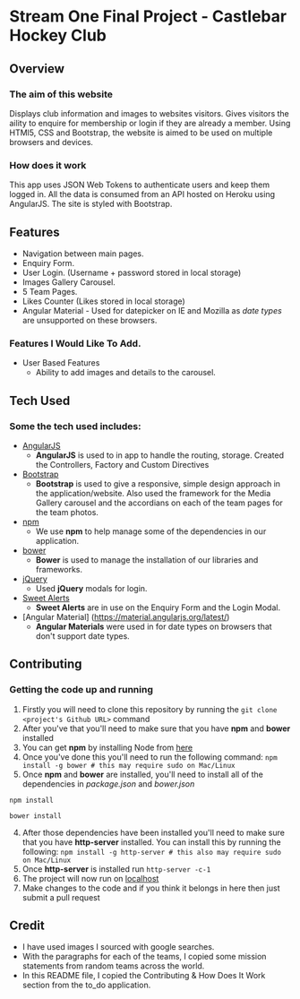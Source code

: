 # Stream One Final Project - Castlebar Hockey Club

## Overview

### The aim of this website
Displays club information and images to websites visitors. Gives visitors the aility to enquire for membership or login if they are already a member. Using HTMl5, CSS and Bootstrap, the website is aimed to be used on multiple browsers and devices.
 
### How does it work
This app uses JSON Web Tokens to authenticate users and keep them logged in. All the data is consumed from an API hosted on Heroku using AngularJS. The site is styled with Bootstrap.


## Features
- Navigation between main pages.
- Enquiry Form.
- User Login. (Username + password stored in local storage)
- Images Gallery Carousel.
- 5 Team Pages. 
- Likes Counter (Likes stored in local storage)
- Angular Material - Used for datepicker on IE and Mozilla as *date types* are unsupported on these browsers.
 
### Features I Would Like To Add.
- User Based Features
    - Ability to add images and details to the carousel.

## Tech Used

### Some the tech used includes:
- [AngularJS](https://angularjs.org/)
    - **AngularJS** is used to in app to handle the routing, storage. Created the Controllers, Factory and Custom Directives
- [Bootstrap](http://getbootstrap.com/)
    - **Bootstrap** is used to give a responsive, simple design approach in the application/website. Also used the framework for the Media Gallery carousel and the accordians on each of the team pages for the team photos.
- [npm](https://www.npmjs.com/)
    - We use **npm** to help manage some of the dependencies in our application.
- [bower](https://bower.io/)
    - **Bower** is used to manage the installation of our libraries and frameworks.
- [jQuery](https://jquery.com/)
    - Used **jQuery** modals for login.
- [Sweet Alerts](http://t4t5.github.io/sweetalert/)
	- **Sweet Alerts** are in use on the Enquiry Form and the Login Modal. 
- [Angular Material] (https://material.angularjs.org/latest/)
	- **Angular Materials** were used in for date types on browsers that don't support date types.

## Contributing
 
### Getting the code up and running
1. Firstly you will need to clone this repository by running the ```git clone <project's Github URL>``` command
2. After you've that you'll need to make sure that you have **npm** and **bower** installed
  1. You can get **npm** by installing Node from [here](https://nodejs.org/en/)
  2. Once you've done this you'll need to run the following command:
     `npm install -g bower # this may require sudo on Mac/Linux`
3. Once **npm** and **bower** are installed, you'll need to install all of the dependencies in *package.json* and *bower.json*
  ```
  npm install
 
  bower install
  ```
4. After those dependencies have been installed you'll need to make sure that you have **http-server** installed. You can install this by running the following: ```npm install -g http-server # this also may require sudo on Mac/Linux```
5. Once **http-server** is installed run ```http-server -c-1```
6. The project will now run on [localhost](http://127.0.0.1:8080)
7. Make changes to the code and if you think it belongs in here then just submit a pull request

## Credit
- I have used images I sourced with google searches. 
- With the paragraphs for each of the teams, I copied some mission statements from random teams across the world. 
- In this README file, I copied the Contributing & How Does It Work section from the to_do application.
